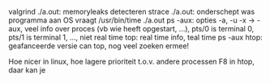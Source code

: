 valgrind ./a.out: memoryleaks detecteren
strace ./a.out: onderschept was programma aan OS vraagt
/usr/bin/time ./a.out
ps -aux: opties -a, -u -x -> -aux, veel info over proces (vb wie heeft opgestart, ...), pts/0 is terminal 0, pts/1 is terminal 1, ..., niet real time
top: real time info, teal time ps -aux
htop: geafanceerde versie can top, nog veel zoeken ermee!

Hoe nicer in linux, hoe lagere prioriteit t.o.v. andere processen
F8 in htop, daar kan je 